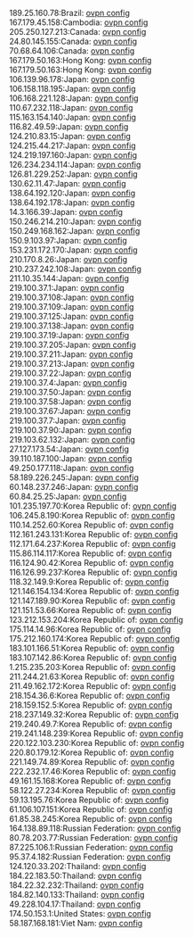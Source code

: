 189.25.160.78:Brazil: [ovpn config](vpn/189_25_160_78.ovpn)  
167.179.45.158:Cambodia: [ovpn config](vpn/167_179_45_158.ovpn)  
205.250.127.213:Canada: [ovpn config](vpn/205_250_127_213.ovpn)  
24.80.145.155:Canada: [ovpn config](vpn/24_80_145_155.ovpn)  
70.68.64.106:Canada: [ovpn config](vpn/70_68_64_106.ovpn)  
167.179.50.163:Hong Kong: [ovpn config](vpn/167_179_50_163.ovpn)  
167.179.50.163:Hong Kong: [ovpn config](vpn/167_179_50_163.ovpn)  
106.139.96.178:Japan: [ovpn config](vpn/106_139_96_178.ovpn)  
106.158.118.195:Japan: [ovpn config](vpn/106_158_118_195.ovpn)  
106.168.221.128:Japan: [ovpn config](vpn/106_168_221_128.ovpn)  
110.67.232.118:Japan: [ovpn config](vpn/110_67_232_118.ovpn)  
115.163.154.140:Japan: [ovpn config](vpn/115_163_154_140.ovpn)  
116.82.49.59:Japan: [ovpn config](vpn/116_82_49_59.ovpn)  
124.210.83.15:Japan: [ovpn config](vpn/124_210_83_15.ovpn)  
124.215.44.217:Japan: [ovpn config](vpn/124_215_44_217.ovpn)  
124.219.197.160:Japan: [ovpn config](vpn/124_219_197_160.ovpn)  
126.234.234.114:Japan: [ovpn config](vpn/126_234_234_114.ovpn)  
126.81.229.252:Japan: [ovpn config](vpn/126_81_229_252.ovpn)  
130.62.11.47:Japan: [ovpn config](vpn/130_62_11_47.ovpn)  
138.64.192.120:Japan: [ovpn config](vpn/138_64_192_120.ovpn)  
138.64.192.178:Japan: [ovpn config](vpn/138_64_192_178.ovpn)  
14.3.166.39:Japan: [ovpn config](vpn/14_3_166_39.ovpn)  
150.246.214.210:Japan: [ovpn config](vpn/150_246_214_210.ovpn)  
150.249.168.162:Japan: [ovpn config](vpn/150_249_168_162.ovpn)  
150.9.103.97:Japan: [ovpn config](vpn/150_9_103_97.ovpn)  
153.231.172.170:Japan: [ovpn config](vpn/153_231_172_170.ovpn)  
210.170.8.26:Japan: [ovpn config](vpn/210_170_8_26.ovpn)  
210.237.242.108:Japan: [ovpn config](vpn/210_237_242_108.ovpn)  
211.10.35.144:Japan: [ovpn config](vpn/211_10_35_144.ovpn)  
219.100.37.1:Japan: [ovpn config](vpn/219_100_37_1.ovpn)  
219.100.37.108:Japan: [ovpn config](vpn/219_100_37_108.ovpn)  
219.100.37.109:Japan: [ovpn config](vpn/219_100_37_109.ovpn)  
219.100.37.125:Japan: [ovpn config](vpn/219_100_37_125.ovpn)  
219.100.37.138:Japan: [ovpn config](vpn/219_100_37_138.ovpn)  
219.100.37.19:Japan: [ovpn config](vpn/219_100_37_19.ovpn)  
219.100.37.205:Japan: [ovpn config](vpn/219_100_37_205.ovpn)  
219.100.37.211:Japan: [ovpn config](vpn/219_100_37_211.ovpn)  
219.100.37.213:Japan: [ovpn config](vpn/219_100_37_213.ovpn)  
219.100.37.22:Japan: [ovpn config](vpn/219_100_37_22.ovpn)  
219.100.37.4:Japan: [ovpn config](vpn/219_100_37_4.ovpn)  
219.100.37.50:Japan: [ovpn config](vpn/219_100_37_50.ovpn)  
219.100.37.58:Japan: [ovpn config](vpn/219_100_37_58.ovpn)  
219.100.37.67:Japan: [ovpn config](vpn/219_100_37_67.ovpn)  
219.100.37.7:Japan: [ovpn config](vpn/219_100_37_7.ovpn)  
219.100.37.90:Japan: [ovpn config](vpn/219_100_37_90.ovpn)  
219.103.62.132:Japan: [ovpn config](vpn/219_103_62_132.ovpn)  
27.127.173.54:Japan: [ovpn config](vpn/27_127_173_54.ovpn)  
39.110.187.100:Japan: [ovpn config](vpn/39_110_187_100.ovpn)  
49.250.177.118:Japan: [ovpn config](vpn/49_250_177_118.ovpn)  
58.189.226.245:Japan: [ovpn config](vpn/58_189_226_245.ovpn)  
60.148.237.246:Japan: [ovpn config](vpn/60_148_237_246.ovpn)  
60.84.25.25:Japan: [ovpn config](vpn/60_84_25_25.ovpn)  
101.235.197.70:Korea Republic of: [ovpn config](vpn/101_235_197_70.ovpn)  
106.245.8.190:Korea Republic of: [ovpn config](vpn/106_245_8_190.ovpn)  
110.14.252.60:Korea Republic of: [ovpn config](vpn/110_14_252_60.ovpn)  
112.161.243.131:Korea Republic of: [ovpn config](vpn/112_161_243_131.ovpn)  
112.171.64.237:Korea Republic of: [ovpn config](vpn/112_171_64_237.ovpn)  
115.86.114.117:Korea Republic of: [ovpn config](vpn/115_86_114_117.ovpn)  
116.124.90.42:Korea Republic of: [ovpn config](vpn/116_124_90_42.ovpn)  
116.126.99.237:Korea Republic of: [ovpn config](vpn/116_126_99_237.ovpn)  
118.32.149.9:Korea Republic of: [ovpn config](vpn/118_32_149_9.ovpn)  
121.146.154.134:Korea Republic of: [ovpn config](vpn/121_146_154_134.ovpn)  
121.147.189.90:Korea Republic of: [ovpn config](vpn/121_147_189_90.ovpn)  
121.151.53.66:Korea Republic of: [ovpn config](vpn/121_151_53_66.ovpn)  
123.212.153.204:Korea Republic of: [ovpn config](vpn/123_212_153_204.ovpn)  
175.114.14.96:Korea Republic of: [ovpn config](vpn/175_114_14_96.ovpn)  
175.212.160.174:Korea Republic of: [ovpn config](vpn/175_212_160_174.ovpn)  
183.101.166.51:Korea Republic of: [ovpn config](vpn/183_101_166_51.ovpn)  
183.107.142.86:Korea Republic of: [ovpn config](vpn/183_107_142_86.ovpn)  
1.215.235.203:Korea Republic of: [ovpn config](vpn/1_215_235_203.ovpn)  
211.244.21.63:Korea Republic of: [ovpn config](vpn/211_244_21_63.ovpn)  
211.49.162.172:Korea Republic of: [ovpn config](vpn/211_49_162_172.ovpn)  
218.154.36.6:Korea Republic of: [ovpn config](vpn/218_154_36_6.ovpn)  
218.159.152.5:Korea Republic of: [ovpn config](vpn/218_159_152_5.ovpn)  
218.237.149.32:Korea Republic of: [ovpn config](vpn/218_237_149_32.ovpn)  
219.240.49.7:Korea Republic of: [ovpn config](vpn/219_240_49_7.ovpn)  
219.241.148.239:Korea Republic of: [ovpn config](vpn/219_241_148_239.ovpn)  
220.122.103.230:Korea Republic of: [ovpn config](vpn/220_122_103_230.ovpn)  
220.80.179.12:Korea Republic of: [ovpn config](vpn/220_80_179_12.ovpn)  
221.149.74.89:Korea Republic of: [ovpn config](vpn/221_149_74_89.ovpn)  
222.232.17.46:Korea Republic of: [ovpn config](vpn/222_232_17_46.ovpn)  
49.161.15.168:Korea Republic of: [ovpn config](vpn/49_161_15_168.ovpn)  
58.122.27.234:Korea Republic of: [ovpn config](vpn/58_122_27_234.ovpn)  
59.13.195.76:Korea Republic of: [ovpn config](vpn/59_13_195_76.ovpn)  
61.106.107.151:Korea Republic of: [ovpn config](vpn/61_106_107_151.ovpn)  
61.85.38.245:Korea Republic of: [ovpn config](vpn/61_85_38_245.ovpn)  
164.138.89.118:Russian Federation: [ovpn config](vpn/164_138_89_118.ovpn)  
80.78.203.77:Russian Federation: [ovpn config](vpn/80_78_203_77.ovpn)  
87.225.106.1:Russian Federation: [ovpn config](vpn/87_225_106_1.ovpn)  
95.37.4.182:Russian Federation: [ovpn config](vpn/95_37_4_182.ovpn)  
124.120.33.202:Thailand: [ovpn config](vpn/124_120_33_202.ovpn)  
184.22.183.50:Thailand: [ovpn config](vpn/184_22_183_50.ovpn)  
184.22.32.232:Thailand: [ovpn config](vpn/184_22_32_232.ovpn)  
184.82.140.133:Thailand: [ovpn config](vpn/184_82_140_133.ovpn)  
49.228.104.17:Thailand: [ovpn config](vpn/49_228_104_17.ovpn)  
174.50.153.1:United States: [ovpn config](vpn/174_50_153_1.ovpn)  
58.187.168.181:Viet Nam: [ovpn config](vpn/58_187_168_181.ovpn)  
